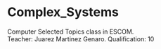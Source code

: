 # Complex_Systems
 Computer Selected Topics class in ESCOM.  
 Teacher: Juarez Martinez Genaro.
 Qualification: 10
